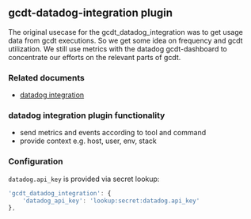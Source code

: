 ## gcdt-datadog-integration plugin

The original usecase for the gcdt_datadog_integration was to get usage data from gcdt executions. So we get some idea on frequency and gcdt utilization. We still use metrics with the datadog gcdt-dashboard to concentrate our efforts on the relevant parts of gcdt.


### Related documents

* [datadog integration](https://github.com/DataDog/datadogpy)


### datadog integration plugin functionality

* send metrics and events according to tool and command
* provide context e.g. host, user, env, stack



### Configuration

`datadog.api_key` is provided via secret lookup:

``` js
'gcdt_datadog_integration': {
    'datadog_api_key': 'lookup:secret:datadog.api_key'
},
```
